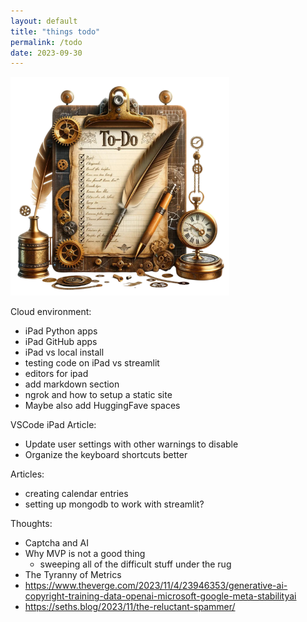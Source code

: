 ```yaml
---
layout: default
title: "things todo"
permalink: /todo
date: 2023-09-30
---
```


<img src="/assets/todo.png" alt="Brain" width="350">

Cloud environment:
- iPad Python apps
- iPad GitHub apps
- iPad vs local install
- testing code on iPad vs streamlit
- editors for ipad
- add markdown section
- ngrok and how to setup a static site
- Maybe also add HuggingFave spaces

VSCode iPad Article:
- Update user settings with other warnings to disable
- Organize the keyboard shortcuts better

Articles:
- creating calendar entries
- setting up mongodb to work with streamlit?

Thoughts:
- Captcha and AI
- Why MVP is not a good thing
  - sweeping all of the difficult stuff under the rug
- The Tyranny of Metrics
- <https://www.theverge.com/2023/11/4/23946353/generative-ai-copyright-training-data-openai-microsoft-google-meta-stabilityai>
- <https://seths.blog/2023/11/the-reluctant-spammer/>
